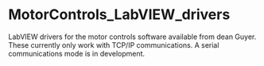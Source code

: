 # MotorControls_LabVIEW_drivers
LabVIEW drivers for the motor controls software available from dean Guyer. These currently only work with TCP/IP communications. A serial communications mode is in development. 
